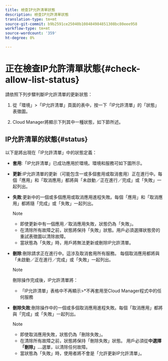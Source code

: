 ```yaml
---
title: 檢查IP允許清單狀態
description: 檢查IP允許清單狀態
translation-type: tm+mt
source-git-commit: b9b2591ce25040b108484984851308bc80eee958
workflow-type: tm+mt
source-wordcount: '359'
ht-degree: 0%

---
```



# 正在檢查IP允許清單狀態{#check-allow-list-status}

請依照下列步驟判斷IP允許清單的更新狀態：

1. 從「環境」>「IP允許清單」頁面的表中，按一下「IP允許清單」的「狀態」表徵圖。

1. Cloud Manager將顯示下列其中一種狀態，如下節所述。

## IP允許清單的狀態{#status}

以下是將出現在「IP允許清單」中的狀態定義：

* **套用**:「IP允許清單」已成功應用於環境。環境和服務可如下圖所示。

* **更新**:IP允許清單的更新（可能包含一或多個套用或取消套用）正在進行中。每個「應用」和「取消應用」都將與「未啟動／正在進行／完成」或「失敗」一起列出。

* **失敗**:更新中的一個或多個應用或取消應用進程失敗。每個「應用」和「取消應用」都將隨「完成」或「失敗」一起列出。

   >[!NOTE]
   > * 即使更新中有一個應用／取消應用失敗，狀態仍為「失敗」。
   >* 在清除所有故障之前，狀態將保持「失敗」狀態。用戶必須選擇狀態旁的重試表徵圖以清除故障。
   >* 當狀態為「失敗」時，用戶將無法更新或刪除IP允許清單。


* **刪除**:刪除請求正在進行中。這涉及取消套用所有服務。 每個取消應用都將與「未啟動／正在進行／完成」或「失敗」一起列出。

   >[!NOTE]
   >刪除操作完成後，IP允許清單將：
   >* 「IP允許清單」表格中不再顯示>*不再套用至Cloud Manager程式中的任何服務


* **刪除失敗**:刪除操作中的一個或多個取消應用進程失敗。每個「取消應用」都將與「完成」或「失敗」一起列出。

   >[!NOTE]
   >* 即使取消應用失敗，狀態仍為「刪除失敗」。
   >* 在清除所有故障之前，狀態將保持「刪除失敗」狀態。 用戶必須從&#x200B;**中選擇「刪除」...**&#x200B;選單，以清除任何故障。
   >* 當狀態為「失敗」時，使用者將不會是「允許更新IP允許清單」。


